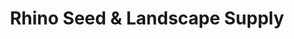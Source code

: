 ---
title: "Rhino Seed & Landscape Supply"
url: /brighton/rhino-seed-und-landscape-supply/
shop: Garten-Center
---